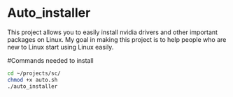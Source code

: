# Auto_installer
This project allows you to easily install nvidia drivers and other important packages on Linux.
My goal in making this project is to help people who are new to Linux start using Linux easily.

#Commands needed to install
```bash
cd ~/projects/sc/
chmod +x auto.sh
./auto_installer
```
